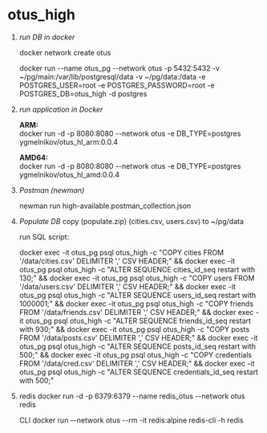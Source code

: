 # otus_high

1) *run DB in docker*

   docker network create otus

   docker run --name otus_pg --network otus -p 5432:5432 -v ~/pg/main:/var/lib/postgresql/data -v ~/pg/data:/data -e POSTGRES_USER=root -e POSTGRES_PASSWORD=root -e POSTGRES_DB=otus_high -d postgres

2) *run application in Docker*

   **ARM:**\
   docker run -d -p 8080:8080 --network otus -e DB_TYPE=postgres ygmelnikov/otus_hl_arm:0.0.4

   **AMD64:**\
   docker run -d -p 8080:8080 --network otus -e DB_TYPE=postgres ygmelnikov/otus_hl_amd:0.0.4

3) *Postman (newman)*

   newman run high-available.postman_collection.json

4) *Populate DB*
   copy (populate.zip) (cities.csv, users.csv) to ~/pg/data

   run SQL script:

   docker exec -it otus_pg psql otus_high -c "COPY cities FROM '/data/cities.csv' DELIMITER ',' CSV HEADER;" &&
   docker exec -it otus_pg psql otus_high -c "ALTER SEQUENCE cities_id_seq restart with 130;" &&
   docker exec -it otus_pg psql otus_high -c "COPY users FROM '/data/users.csv' DELIMITER ',' CSV HEADER;" &&
   docker exec -it otus_pg psql otus_high -c "ALTER SEQUENCE users_id_seq restart with 1000001;" &&
   docker exec -it otus_pg psql otus_high -c "COPY friends FROM '/data/friends.csv' DELIMITER ',' CSV HEADER;" &&
   docker exec -it otus_pg psql otus_high -c "ALTER SEQUENCE friends_id_seq restart with 930;" &&
   docker exec -it otus_pg psql otus_high -c "COPY posts FROM '/data/posts.csv' DELIMITER ',' CSV HEADER;" &&
   docker exec -it otus_pg psql otus_high -c "ALTER SEQUENCE posts_id_seq restart with 500;" &&
   docker exec -it otus_pg psql otus_high -c "COPY credentials FROM '/data/cred.csv' DELIMITER ',' CSV HEADER;" &&
   docker exec -it otus_pg psql otus_high -c "ALTER SEQUENCE credentials_id_seq restart with 500;"

5) redis
   docker run -d -p 6379:6379 --name redis_otus --network otus redis

   CLI docker run --network otus --rm -it redis:alpine redis-cli -h redis
